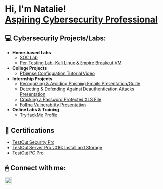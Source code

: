 <h1>Hi, I'm Natalie! <br><a href="https://www.linkedin.com/in/nataliejhoernig/">Aspiring Cybersecurity Professional</a>
<h2> 💻 Cybersecurity Projects/Labs:</h2>

- <b>Home-based Labs</b>
   - [SOC Lab]()
   - [Pen Testing Lab- Kali Linux & Empire Breakout VM]()
- <b>College Projects</b>
   -  [PfSense Configuration Tutorial Video](https://github.com/nataliehoernig1/pfsenseproject)
- <b>Internship Projects</b>
  -  [Recognizing & Avoiding Phishing Emails Presentation/Guide](https://docs.google.com/presentation/d/1iPkk4srL_8IOBDQurIlLARdiizVeNnTV5Z0Qf98q450/edit?usp=sharing)
  -  [Detecting & Defending Against Deauthentication Attacks Presentation ](https://docs.google.com/presentation/d/1jPUyk18rmBRWeJXHYfrThUBbCbbB9dspHaHxPJrppoo/edit?usp=sharing)
  -  [Cracking a Password Protected XLS File](https://docs.google.com/document/d/1yl-Ip08Z98pEAS3Gn629HIjAyjoMs_iFraYXJTwoK9E/edit)
  -  [Follina Vulnerability Presentation](https://docs.google.com/presentation/d/1hTRg7WNLPE9Va8d_5hajqaRY5n3Ov0DMi-b8dviTcgQ/edit#slide=id.gc6f73a04f_0_0)
- <b>Online Labs & Training</b>
  -  [TryHackMe Profile](https://tryhackme.com/p/N00dl3S)



<h2>📜 Certifications</h2>

- [TestOut Security Pro](https://certification.testout.com/verifycert?certificateId=6-1C6-MMJNL)
- [TestOut Server Pro 2016: Install and Storage](https://certification.testout.com/verifycert?certificateId=6-1C6-KE4FP)
- [TestOut PC Pro](https://verification.testout.com/verifycert/6-1C6-8HQBT)

<h2> 🖱 Connect with me:</h2>

[<img align="left" alt="NatalieHoernig | LinkedIn" width="22px" src="https://cdn.jsdelivr.net/npm/simple-icons@v3/icons/linkedin.svg" />][linkedin]

[linkedin]: https://linkedin.com/in/nataliejhoernig

<!--
**nataliehoernig1/nataliehoernig1** is a ✨ _special_ ✨ repository because its `README.md` (this file) appears on your GitHub profile.

Here are some ideas to get you started:

- 🔭 I’m currently working on ...
- 🌱 I’m currently learning ...
- 👯 I’m looking to collaborate on ...
- 🤔 I’m looking for help with ...
- 💬 Ask me about ...
- 📫 How to reach me: ...
- 😄 Pronouns: ...
- ⚡ Fun fact: ...
-->
